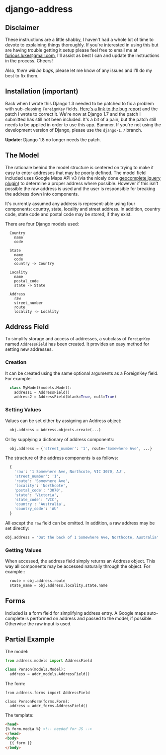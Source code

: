 # django-address

## Disclaimer

These instructions are a little shabby, I haven't had a whole lot of time to
devote to explaining things thoroughly. If you're interested in using this
but are having trouble getting it setup please feel free to email me at
furious.luke@gmail.com, I'll assist as best I can and update the instructions
in the process. Cheers!

Also, *there will be bugs*, please let me know of any issues and I'll do my
best to fix them.

## Installation (important)

Back when I wrote this Django 1.3 needed to be patched to fix a problem with
sub-classing `ForeignKey` fields. [Here's a link to the bug report](https://code.djangoproject.com/ticket/15184)
and the patch I wrote to correct it. We're now at Django 1.7 and the patch I submitted
 has still not been included. It's a bit of a pain, but the
patch still needs to be applied in order to use this app. Bummer. If you're not using
the development version of Django, please use the `django-1.7` branch.

**Update:** Django 1.8 no longer needs the patch.

## The Model

The rationale behind the model structure is centered on trying to make
it easy to enter addresses that may be poorly defined. The model field included
uses Google Maps API v3 (via the nicely done [geocomplete jquery plugin](http://ubilabs.github.io/geocomplete/)) to
determine a proper address where possible. However if this isn't possible the
raw address is used and the user is responsible for breaking the address down
into components.

It's currently assumed any address is represent-able using four components:
country, state, locality and street address. In addition, country code, state
code and postal code may be stored, if they exist.

There are four Django models used:

```
  Country
    name
    code

  State
    name
    code
    country -> Country

  Locality
    name
    postal_code
    state -> State

  Address
    raw
    street_number
    route
    locality -> Locality
```

## Address Field

To simplify storage and access of addresses, a subclass of `ForeignKey` named
`AddressField` has been created. It provides an easy method for setting new
addresses.

### Creation

It can be created using the same optional arguments as a ForeignKey field.
For example:

```python
  class MyModel(models.Model):
    address1 = AddressField()
    address2 = AddressField(blank=True, null=True)
```

### Setting Values

Values can be set either by assigning an Address object:

```python
  obj.address = Address.objects.create(...)
```

Or by supplying a dictionary of address components:

```python
  obj.address = {'street_number': '1', route='Somewhere Ave', ...}
```

The structure of the address components is as follows:

```python
  {
    'raw': '1 Somewhere Ave, Northcote, VIC 3070, AU',
    'street_number': '1',
    'route': 'Somewhere Ave',
    'locality': 'Northcote',
    'postal_code': '3070',
    'state': 'Victoria',
    'state_code': 'VIC',
    'country': 'Australia',
    'country_code': 'AU'
  }
```

All except the `raw` field can be omitted. In addition, a raw address may
be set directly:

```python
obj.address = 'Out the back of 1 Somewhere Ave, Northcote, Australia'
```

### Getting Values

When accessed, the address field simply returns an Address object. This way
all components may be accessed naturally through the object. For example::

```python
  route = obj.address.route
  state_name = obj.address.locality.state.name
```

## Forms

Included is a form field for simplifying address entry. A Google maps
auto-complete is performed on address and passed to the model, if possible.
Otherwise the raw input is used.

## Partial Example

The model:

```python
from address.models import AddressField

class Person(models.Model):
  address = addr_models.AddressField()
```

The form:

```
from address.forms import AddressField

class PersonForm(forms.Form):
  address = addr_forms.AddressField()
```

The template:

```html
<head>
{% form.media %} <!-- needed for JS -->
</head>
<body>
  {{ form }}
</body>
```
